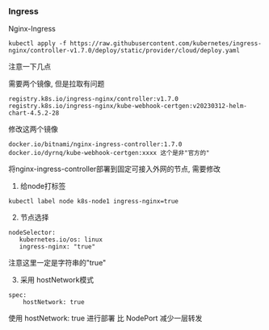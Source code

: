 ### Ingress

Nginx-Ingress

```
kubectl apply -f https://raw.githubusercontent.com/kubernetes/ingress-nginx/controller-v1.7.0/deploy/static/provider/cloud/deploy.yaml
```

注意一下几点

需要两个镜像, 但是拉取有问题

```
registry.k8s.io/ingress-nginx/controller:v1.7.0
registry.k8s.io/ingress-nginx/kube-webhook-certgen:v20230312-helm-chart-4.5.2-28
```

修改这两个镜像

~~~
docker.io/bitnami/nginx-ingress-controller:1.7.0
docker.io/dyrnq/kube-webhook-certgen:xxxx 这个是非"官方的"
~~~

将nginx-ingress-controller部署到固定可接入外网的节点, 需要修改

1. 给node打标签

~~~
kubectl label node k8s-node1 ingress-nginx=true
~~~

2. 节点选择

~~~
nodeSelector:
   kubernetes.io/os: linux
   ingress-nginx: "true"
~~~

注意这里一定是字符串的"true"

3. 采用 hostNetwork模式

~~~
spec:
	hostNetwork: true
~~~

使用 hostNetwork: true 进行部署 比 NodePort 减少一层转发
